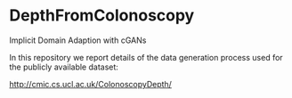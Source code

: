 # DepthFromColonoscopy
Implicit Domain Adaption with cGANs

In this repository we report details of the data generation process used for the publicly available dataset:

http://cmic.cs.ucl.ac.uk/ColonoscopyDepth/



